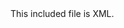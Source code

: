 <!-- >>>>>> BEGIN GENERATED FILE (include): SOURCE C:/Users/Burdette/Documents/GitHub/markdown_helper/test/include/templates/xml_verbatim.md -->
<!-- >>>>>> BEGIN INCLUDED FILE (verbatim): SOURCE C:/Users/Burdette/Documents/GitHub/markdown_helper/test/include/templates/../includes/xml.xml -->
<!-- This is XML. -->
<root>
  <element attribute="value">
    <sub_element>
      This included file is XML.
    </sub_element>
  </element>
</root>
<!-- <<<<<< END INCLUDED FILE (verbatim): SOURCE C:/Users/Burdette/Documents/GitHub/markdown_helper/test/include/templates/../includes/xml.xml -->
<!-- <<<<<< END GENERATED FILE (include): SOURCE C:/Users/Burdette/Documents/GitHub/markdown_helper/test/include/templates/xml_verbatim.md -->

